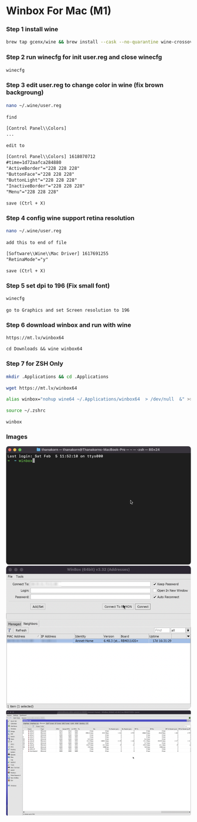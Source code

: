 # Winbox For Mac (M1)

### Step 1 install wine
```bash
brew tap gcenx/wine && brew install --cask --no-quarantine wine-crossover
```
### Step 2 run winecfg for init user.reg and close winecfg
```bash
winecfg
```
### Step 3 edit user.reg to change color in wine (fix brown backgroung)
```bash
nano ~/.wine/user.reg
```
`find`
```
[Control Panel\\Colors]
...
```
`edit to`
```
[Control Panel\\Colors] 1618070712
#time=1d72aafca284880
"ActiveBorder"="228 228 228"
"ButtonFace"="228 228 228"
"ButtonLight"="228 228 228"
"InactiveBorder"="228 228 228"
"Menu"="228 228 228"
```
`save (Ctrl + X)`

### Step 4 config wine support retina resolution
```bash
nano ~/.wine/user.reg
```
`add this to end of file`
```
[Software\\Wine\\Mac Driver] 1617691255
"RetinaMode"="y"
```
`save (Ctrl + X)`

### Step 5 set dpi to 196 (Fix small font)
```bash
winecfg
```
`go to Graphics and set Screen resolution to 196`

### Step 6 download winbox and run with wine
```
https://mt.lv/winbox64
```
```
cd Downloads && wine winbox64
```

### Step 7 for ZSH Only
```bash
mkdir .Applications && cd .Applications
```
```bash
wget https://mt.lv/winbox64
```
```bash
alias winbox="nohup wine64 ~/.Applications/winbox64  > /dev/null  &" >> ~/.zshrc
```
```bash
source ~/.zshrc
```
```
winbox
```

### Images
![Winbox00](images/winbox00.png)
![Winbox01](images/winbox01.png)
![Winbox02](images/winbox02.png)